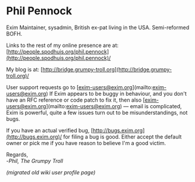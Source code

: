 Phil Pennock
============

Exim Maintainer, sysadmin, British ex-pat living in the USA.
Semi-reformed BOFH.

Links to the rest of my online presence are at:
[http://people.spodhuis.org/phil.pennock](http://people.spodhuis.org/phil.pennock)/

My blog is at:
[http://bridge.grumpy-troll.org](http://bridge.grumpy-troll.org)/

User support requests go to [[exim-users@exim.org](mailto:exim-users@exim.org)](mailto:exim-users@exim.org) If Exim appears to be buggy in behaviour, and you don't have an RFC reference or code patch to fix it, then also [[exim-users@exim.org](mailto:exim-users@exim.org)](mailto:exim-users@exim.org)  &mdash;
email is complicated, Exim is powerful, quite a few issues turn out to
be misunderstandings, not bugs.

If you have an actual verified bug,
[http://bugs.exim.org](http://bugs.exim.org)/ for filing a bug is good.
Either accept the default owner or pick me if you have reason to believe
I'm a good victim.

Regards,  
-*Phil, The Grumpy Troll*

_(migrated old wiki user profile page)_
